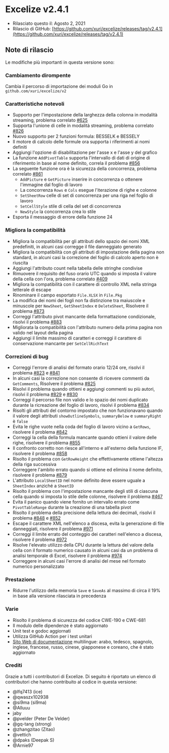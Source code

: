 # Excelize v2.4.1

* Rilasciato questo il: Agosto 2, 2021
* Rilascio di GitHub: [https://github.com/xuri/excelize/releases/tag/v2.4.1](https://github.com/xuri/excelize/releases/tag/v2.4.1)

## Note di rilascio

Le modifiche più importanti in questa versione sono:

### Cambiamento dirompente

Cambia il percorso di importazione dei moduli Go in `github.com/xuri/excelize/v2`

### Caratteristiche notevoli

* Supporto per l'impostazione della larghezza della colonna in modalità streaming, problema correlato [#625](https://github.com/xuri/excelize/issues/625)
* Supporta l'unione di celle in modalità streaming, problema correlato [#826](https://github.com/xuri/excelize/issues/826)
* Nuovo supporto per 2 funzioni formula: BESSELK e BESSELY
* Il motore di calcolo delle formule ora supporta i riferimenti ai nomi definiti
* Aggiungi l'opzione di disabilitazione per l'asse x e l'asse y del grafico
* La funzione `AddPivotTable` supporta l'intervallo di dati di origine di riferimento in base al nome definito, correla il problema [#856](https://github.com/xuri/excelize/issues/856)
* La seguente funzione ora è la sicurezza della concorrenza, problema correlato [#861](https://github.com/xuri/excelize/issues/861)
  * `AddPicture` e `GetPicture` inserire in concorrenza o ottenere l'immagine dal foglio di lavoro
  * La concorrenza `Rows` e `Cols` esegue l'iterazione di righe e colonne
  * `SetSheetRow` celle di set di concorrenza per una riga nel foglio di lavoro
  * `SetCellStyle` stile di cella del set di concorrenza
  * `NewStyle` la concorrenza crea lo stile
* Esporta il messaggio di errore della funzione 24

### Migliora la compatibilità

* Migliora la compatibilità per gli attributi dello spazio dei nomi XML predefiniti, in alcuni casi corregge il file danneggiato generato
* Migliora la compatibilità con gli attributi di impostazione della pagina non standard, in alcuni casi la correzione del foglio di calcolo aperto non è riuscita
* Aggiungi l'attributo count nella tabella delle stringhe condivise
* Rimuovere il requisito del fuso orario UTC quando si imposta il valore della cella con l'ora, problema correlato [#409](https://github.com/xuri/excelize/issues/409)
* Migliora la compatibilità con il carattere di controllo XML nella stringa letterale di escape
* Rinominare il campo esportato `File.XLSX` in `File.Pkg`
* La modifica dei nomi dei fogli non fa distinzione tra maiuscole e minuscole per `NewSheet`, `GetSheetIndex` e `DeleteSheet`, Risolvere il problema [#873](https://github.com/xuri/excelize/issues/873)
* Correggi l'attributo pivot mancante della formattazione condizionale, risolvi il problema [#883](https://github.com/xuri/excelize/issues/883)
* Migliorata la compatibilità con l'attributo numero della prima pagina non valido nel layout della pagina
* Aggiungi il limite massimo di caratteri e correggi il carattere di conservazione mancante per `SetCellRichText`

### Correzioni di bug

* Correggi l'errore di analisi del formato orario 12/24 ore, risolvi il problema [#823](https://github.com/xuri/excelize/issues/823) e [#841](https://github.com/xuri/excelize/issues/841)
* In alcuni casi la correzione non consente di ricevere commenti da `GetComments`, Risolvere il problema [#825](https://github.com/xuri/excelize/issues/825)
* Risolvi il problema quando ottieni e aggiungi commenti su più autori, risolvi il problema [#829](https://github.com/xuri/excelize/issues/829) e [#830](https://github.com/xuri/excelize/issues/830)
* Correggi il percorso file non valido e lo spazio dei nomi duplicato durante la ricreazione del foglio di lavoro, risolvi il problema [#834](https://github.com/xuri/excelize/issues/834)
* Risolti gli attributi del contorno impostato che non funzionavano quando il valore degli attributi `showOutlineSymbols`, `summaryBelow` e `summaryRight` è `false`
* Evita le righe vuote nella coda del foglio di lavoro vicino a `GetRows`, risolvere il problema [#842](https://github.com/xuri/excelize/issues/842)
* Correggi la cella della formula mancante quando ottieni il valore delle righe, risolvere il problema [#855](https://github.com/xuri/excelize/issues/855)
* Il confronto corretto non riesce all'interno e all'esterno della funzione IF, risolvere il problema [#858](https://github.com/xuri/excelize/issues/858)
* Risolto il problema con `GetRowHeight` che effettivamente ottiene l'altezza della riga successiva
* Correggere l'ambito errato quando si ottiene ed elimina il nome definito, risolvere il problema [#879](https://github.com/xuri/excelize/issues/879)
* L'attributo `LocalSheetID` nel nome definito deve essere uguale a `SheetIndex` anziché a `SheetID`
* Risolto il problema con l'impostazione mancante degli stili di ciascuna cella quando si imposta lo stile delle colonne, risolvere il problema [#467](https://github.com/xuri/excelize/issues/467)
* Evita il panico quando viene fornito un intervallo errato come `PivotTableRange` durante la creazione di una tabella pivot
* Risolto il problema della precisione della lettura dei decimali, risolvi il problema [#848](https://github.com/xuri/excelize/issues/848) e [#852](https://github.com/xuri/excelize/issues/852)
* Escape il carattere XML nell'elenco a discesa, evita la generazione di file danneggiati, risolvere il problema [#971](https://github.com/xuri/excelize/issues/971)
* Correggi il limite errato del conteggio dei caratteri nell'elenco a discesa, risolvere il problema [#972](https://github.com/xuri/excelize/issues/972)
* Risolve l'elevato utilizzo della CPU durante la lettura del valore della cella con il formato numerico causato in alcuni casi da un problema di analisi temporale di Excel, risolvere il problema [#974](https://github.com/xuri/excelize/issues/974)
* Correggere in alcuni casi l'errore di analisi del mese nel formato numerico personalizzato

### Prestazione

* Ridurre l'utilizzo della memoria `Save` e `SaveAs` al massimo di circa il 19% in base alla versione rilasciata in precedenza

### Varie

* Risolto il problema di sicurezza del codice CWE-190 e CWE-681
* Il modulo delle dipendenze è stato aggiornato
* Unit test e godoc aggiornati
* Utilizza GitHub Action per i test unitari
* [Sito Web di documentazione](https://xuri.me/excelize) multilingue: arabo, tedesco, spagnolo, inglese, francese, russo, cinese, giapponese e coreano, che è stato aggiornato

### Crediti

Grazie a tutti i contributori di Excelize. Di seguito è riportato un elenco di contributori che hanno contribuito al codice in questa versione:

* @lfq7413 (ice)
* @qwaszx102938
* @si9ma (si9ma)
* @Alluuu
* jaby
* @pvelder (Peter De Velder)
* @gq-tang (strong)
* @zhangzitao (Zitao)
* @vettich
* @dpaks (Deepak S)
* @Arnie97
